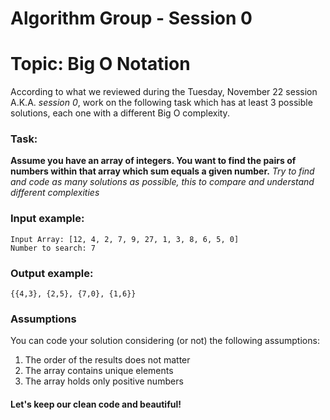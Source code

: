 # Algorithm Group - Session 0
# Topic: Big O Notation

According to what we reviewed during the Tuesday, November 22 session A.K.A. _session 0_, work on the following task which has at least 3 possible solutions, each one with a different Big O complexity.

### Task:
**Assume you have an array of integers. You want to find the pairs of numbers within that array which sum equals a given number.**
_Try to find and code as many solutions as possible, this to compare and understand different complexities_

### Input example: 

```
Input Array: [12, 4, 2, 7, 9, 27, 1, 3, 8, 6, 5, 0]
Number to search: 7
```

### Output example:

```
{{4,3}, {2,5}, {7,0}, {1,6}}
```

### Assumptions
You can code your solution considering (or not) the following assumptions:

1. The order of the results does not matter
2. The array contains unique elements
3. The array holds only positive numbers

#### Let's keep our clean code and beautiful!
